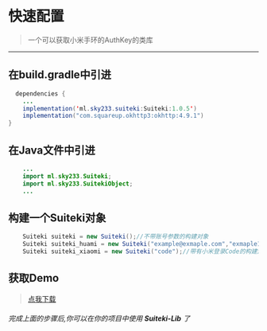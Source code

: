 # 快速配置

> 一个可以获取小米手环的AuthKey的类库

---

## 在build.gradle中引进
``` java
  dependencies {
    ...
    implementation('ml.sky233.suiteki:Suiteki:1.0.5')   
    implementation("com.squareup.okhttp3:okhttp:4.9.1")
}
```

## 在Java文件中引进
``` java
    ...
    import ml.sky233.Suiteki;
    import ml.sky233.SuitekiObject;
    ...
```

## 构建一个Suiteki对象
``` java
    Suiteki suiteki = new Suiteki();//不带账号参数的构建对象
    Suiteki suiteki_huami = new Suiteki("example@exmaple.com","exmaple123");//带有华米账号的构建对象
    Suiteki suiteki_xiaomi = new Suiteki("code");//带有小米登录Code的构建对象
```

## 获取Demo
> [点我下载](https://github.com/sky130/Suiteki-app)

###### 完成上面的步骤后,你可以在你的项目中使用 **Suiteki-Lib** 了
